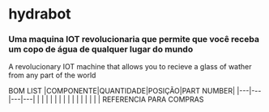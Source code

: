 # hydrabot
### Uma maquina IOT revolucionaria que permite que você receba um copo de água de qualquer lugar do mundo
A revolucionary IOT machine that allows you to recieve a glass of wather from any part of the world


BOM LIST
|COMPONENTE|QUANTIDADE|POSIÇÃO|PART NUMBER|
|---|---|---|---|
|   |   |   |   |
|   |   |   |   |
|   |   |   |   |
REFERENCIA PARA COMPRAS
